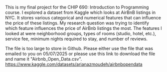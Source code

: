 This is my final project for the CHIP 690: Introduction to Programming course. I explored a dataset from Kaggle which looks at AirBnB listings in NYC. It stores various categorical and numerical features that can influence the price of these listings. My research question was trying to identify which feature influences the price of AirBnb listings the most. The features I looked at were neighborhood groups, types of rooms (studio, hotel, etc.), service fee, minimum nights required to stay, and number of reviews.

The file is too large to store in Github. Please either use the file that was emailed to you on 05/07/2025 or please use this link to download the file and name it "Airbnb_Open_Data.csv". https://www.kaggle.com/datasets/arianazmoudeh/airbnbopendata
